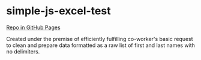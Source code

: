 # simple-js-excel-test

<a href="https://maldici.github.io/simple-js-excel-test/" target="_blank" rel="noopener">
Repo in GitHub Pages
</a>

Created under the premise of efficiently fulfilling co-worker's basic request to clean and prepare data formatted as a raw list of first and last names with no delimiters.
